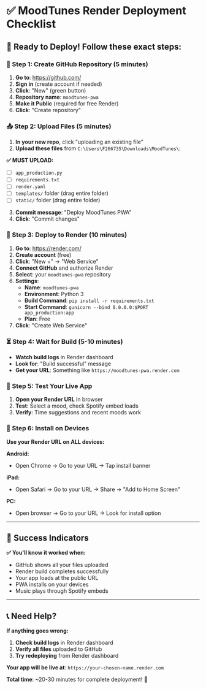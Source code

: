 # ✅ MoodTunes Render Deployment Checklist

## 🎯 Ready to Deploy! Follow these exact steps:

### **📝 Step 1: Create GitHub Repository (5 minutes)**
1. **Go to**: https://github.com/
2. **Sign in** (create account if needed)
3. **Click**: "New" (green button)
4. **Repository name**: `moodtunes-pwa`
5. **Make it Public** (required for free Render)
6. **Click**: "Create repository"

### **📤 Step 2: Upload Files (5 minutes)**
1. **In your new repo**, click "uploading an existing file"
2. **Upload these files** from `C:\Users\F266735\Downloads\MoodTunes\`:

**✅ MUST UPLOAD:**
- ☐ `app_production.py`
- ☐ `requirements.txt` 
- ☐ `render.yaml`
- ☐ `templates/` folder (drag entire folder)
- ☐ `static/` folder (drag entire folder)

3. **Commit message**: "Deploy MoodTunes PWA"
4. **Click**: "Commit changes"

### **🚀 Step 3: Deploy to Render (10 minutes)**
1. **Go to**: https://render.com/
2. **Create account** (free)
3. **Click**: "New +" → "Web Service"
4. **Connect GitHub** and authorize Render
5. **Select**: your `moodtunes-pwa` repository
6. **Settings**:
   - **Name**: `moodtunes-pwa`
   - **Environment**: Python 3
   - **Build Command**: `pip install -r requirements.txt`
   - **Start Command**: `gunicorn --bind 0.0.0.0:$PORT app_production:app`
   - **Plan**: Free
7. **Click**: "Create Web Service"

### **⏳ Step 4: Wait for Build (5-10 minutes)**
- **Watch build logs** in Render dashboard
- **Look for**: "Build successful" message
- **Get your URL**: Something like `https://moodtunes-pwa.render.com`

### **🎵 Step 5: Test Your Live App**
1. **Open your Render URL** in browser
2. **Test**: Select a mood, check Spotify embed loads
3. **Verify**: Time suggestions and recent moods work

### **📱 Step 6: Install on Devices**
**Use your Render URL on ALL devices:**

**Android:**
- Open Chrome → Go to your URL → Tap install banner

**iPad:**
- Open Safari → Go to your URL → Share → "Add to Home Screen"

**PC:**
- Open browser → Go to your URL → Look for install option

---

## 🎉 Success Indicators

**✅ You'll know it worked when:**
- GitHub shows all your files uploaded
- Render build completes successfully
- Your app loads at the public URL
- PWA installs on your devices
- Music plays through Spotify embeds

---

## 📞 Need Help?

**If anything goes wrong:**
1. **Check build logs** in Render dashboard
2. **Verify all files** uploaded to GitHub
3. **Try redeploying** from Render dashboard

**Your app will be live at**: `https://your-chosen-name.render.com`

**Total time**: ~20-30 minutes for complete deployment! 🚀